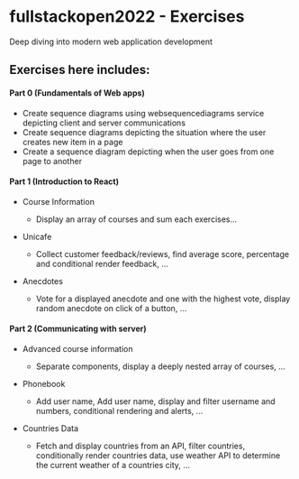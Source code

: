 # fullstackopen2022 - Exercises
Deep diving into modern web application development

## Exercises here includes:

#### Part 0 (Fundamentals of Web apps)
  - Create sequence diagrams using websequencediagrams service depicting client and server communications
  - Create sequence diagrams depicting the situation where the user creates new item in a page
  - Create a sequence diagram depicting when the user goes from one page to another

#### Part 1 (Introduction to React)
  * Course Information 
    * Display an array of courses and sum each exercises...

  * Unicafe 
    * Collect customer feedback/reviews, find average score, percentage and conditional render feedback, ...

  * Anecdotes 
    * Vote for a displayed anecdote and one with the highest vote, display random anecdote on click of a button, ...

#### Part 2 (Communicating with server)
  * Advanced course information 
    * Separate components, display a deeply nested array of courses, ...

  * Phonebook 
    * Add user name, Add user name, display and filter username and numbers, conditional rendering and alerts, ...

  * Countries Data 
    * Fetch and display countries from an API, filter countries, conditionally render countries data, use weather API to determine the current weather of a countries city, ... 